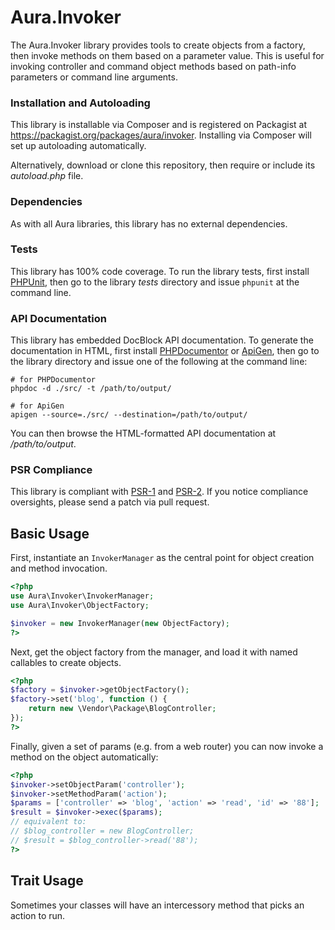 Aura.Invoker
============

The Aura.Invoker library provides tools to create objects from a factory, then
invoke methods on them based on a parameter value. This is useful for invoking
controller and command object methods based on path-info parameters or command
line arguments.

### Installation and Autoloading

This library is installable via Composer and is registered on Packagist at
<https://packagist.org/packages/aura/invoker>. Installing via Composer will
set up autoloading automatically.

Alternatively, download or clone this repository, then require or include its
_autoload.php_ file.

### Dependencies

As with all Aura libraries, this library has no external dependencies.

### Tests

This library has 100% code coverage. To run the library tests, first install
[PHPUnit][], then go to the library _tests_ directory and issue `phpunit` at
the command line.

[PHPUnit]: http://phpunit.de/manual/

### API Documentation

This library has embedded DocBlock API documentation. To generate the
documentation in HTML, first install [PHPDocumentor][] or [ApiGen][], then go
to the library directory and issue one of the following at the command line:

    # for PHPDocumentor
    phpdoc -d ./src/ -t /path/to/output/
    
    # for ApiGen
    apigen --source=./src/ --destination=/path/to/output/

You can then browse the HTML-formatted API documentation at _/path/to/output_.

[PHPDocumentor]: http://phpdoc.org/docs/latest/for-users/installation.html
[ApiGen]: http://apigen.org/#installation

### PSR Compliance

This library is compliant with [PSR-1][] and [PSR-2][]. If you notice
compliance oversights, please send a patch via pull request.

[PSR-1]: https://github.com/php-fig/fig-standards/blob/master/accepted/PSR-1-basic-coding-standard.md
[PSR-2]: https://github.com/php-fig/fig-standards/blob/master/accepted/PSR-2-coding-style-guide.md


Basic Usage
-----------

First, instantiate an `InvokerManager` as the central point for object creation
and method invocation.

```php
<?php
use Aura\Invoker\InvokerManager;
use Aura\Invoker\ObjectFactory;

$invoker = new InvokerManager(new ObjectFactory);
?>
```

Next, get the object factory from the manager, and load it with named
callables to create objects.

```php
<?php
$factory = $invoker->getObjectFactory();
$factory->set('blog', function () {
    return new \Vendor\Package\BlogController;
});
?>
```

Finally, given a set of params (e.g. from a web router) you can now invoke a
method on the object automatically:

```php
<?php
$invoker->setObjectParam('controller');
$invoker->setMethodParam('action');
$params = ['controller' => 'blog', 'action' => 'read', 'id' => '88'];
$result = $invoker->exec($params);
// equivalent to:
// $blog_controller = new BlogController;
// $result = $blog_controller->read('88');
?>
```

Trait Usage
-----------

Sometimes your classes will have an intercessory method that picks an action
to run.